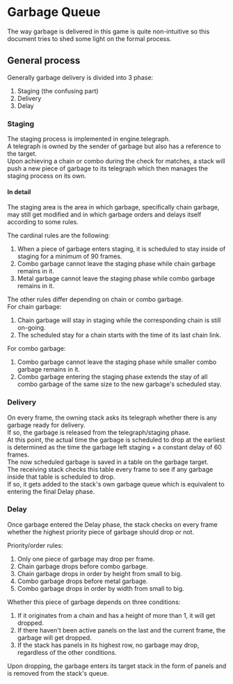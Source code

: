 # Garbage Queue

The way garbage is delivered in this game is quite non-intuitive so this document tries to shed some light on the formal process.  

## General process 

Generally garbage delivery is divided into 3 phase:  
1. Staging (the confusing part)
2. Delivery
3. Delay

### Staging

The staging process is implemented in engine.telegraph.  
A telegraph is owned by the sender of garbage but also has a reference to the target.  
Upon achieving a chain or combo during the check for matches, a stack will push a new piece of garbage to its telegraph which then manages the staging process on its own.  

#### In detail

The staging area is the area in which garbage, specifically chain garbage, may still get modified and in which garbage orders and delays itself according to some rules.  

The cardinal rules are the following:  
1. When a piece of garbage enters staging, it is scheduled to stay inside of staging for a minimum of 90 frames.
2. Combo garbage cannot leave the staging phase while chain garbage remains in it.
3. Metal garbage cannot leave the staging phase while combo garbage remains in it.

The other rules differ depending on chain or combo garbage.  
For chain garbage:  
1. Chain garbage will stay in staging while the corresponding chain is still on-going.  
2. The scheduled stay for a chain starts with the time of its last chain link.

For combo garbage:  
1. Combo garbage cannot leave the staging phase while smaller combo garbage remains in it.  
2. Combo garbage entering the staging phase extends the stay of all combo garbage of the same size to the new garbage's scheduled stay.

### Delivery

On every frame, the owning stack asks its telegraph whether there is any garbage ready for delivery.  
If so, the garbage is released from the telegraph/staging phase.  
At this point, the actual time the garbage is scheduled to drop at the earliest is determined as the time the garbage left staging + a constant delay of 60 frames.  
The now scheduled garbage is saved in a table on the garbage target.  
The receiving stack checks this table every frame to see if any garbage inside that table is scheduled to drop.  
If so, it gets added to the stack's own garbage queue which is equivalent to entering the final Delay phase.

### Delay

Once garbage entered the Delay phase, the stack checks on every frame whether the highest priority piece of garbage should drop or not.  

Priority/order rules:  
1. Only one piece of garbage may drop per frame.  
2. Chain garbage drops before combo garbage.  
3. Chain garbage drops in order by height from small to big.  
4. Combo garbage drops before metal garbage.  
5. Combo garbage drops in order by width from small to big.  

Whether this piece of garbage depends on three conditions:  

1. If it originates from a chain and has a height of more than 1, it will get dropped.  
2. If there haven't been active panels on the last and the current frame, the garbage will get dropped.  
3. If the stack has panels in its highest row, no garbage may drop, regardless of the other conditions.  

Upon dropping, the garbage enters its target stack in the form of panels and is removed from the stack's queue.